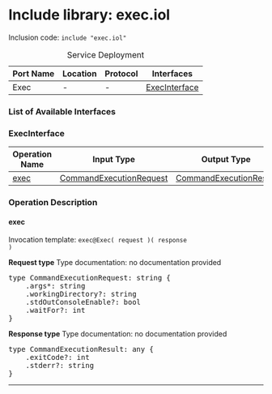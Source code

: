 # Include library: exec.iol

Inclusion code: <code>include "exec.iol"</code>

<table>
  <caption>Service Deployment</caption>
  <thead>
    <tr>
      <th>Port Name</th>
      <th>Location</th>
      <th>Protocol</th>
      <th>Interfaces</th>
    </tr>
  </thead>
  <tbody>
    <tr>
      <td>Exec</td>
      <td>-</td>
      <td>-</td>
      <td><a href="#ExecInterface">ExecInterface</a></td>
    </tr>
  </tbody>
</table>

<h3>List of Available Interfaces</h3>

<h3 id="ExecInterface">ExecInterface</h3>

<table>
  <thead>
    <tr>
      <th>Operation Name</th>
      <th>Input Type</th>
      <th>Output Type</th>
      <th>Faults</th>
    </tr>
  </thead>
  <tbody>
    <tr>
      <td><a href="#exec">exec</a></td>
      <td><a href="#CommandExecutionRequest">CommandExecutionRequest</a></td>
      <td><a href="#CommandExecutionResult">CommandExecutionResult</a></td>
      <td>
      </td>
    </tr>
  </tbody>
</table>

### Operation Description


<a id="exec"></a>
#### exec


Invocation template: <code>exec@Exec( request )( response )</code>

**Request type**
<a id="CommandExecutionRequest"></a>
Type documentation: no documentation provided 
<pre>type CommandExecutionRequest: string {
	.args*: string
	.workingDirectory?: string
	.stdOutConsoleEnable?: bool
	.waitFor?: int
}</pre>


**Response type**
<a id="CommandExecutionResult"></a>
Type documentation: no documentation provided 
<pre>type CommandExecutionResult: any {
	.exitCode?: int
	.stderr?: string
}</pre>




---






